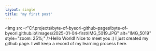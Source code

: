 ```yaml
---
layout: single
title: "my first post"
---
```


<img src=r"C:\projects\byte-of-byeori-github-pages\byte-of-byeori.github.io\images\2025-01-04-first\IMG_5019.JPG" alt="IMG_5019" style="zoom: 25%;" />Hello World!
Nice to meet you :)
I just created my github page.
I will keep a record of my learning process here.
